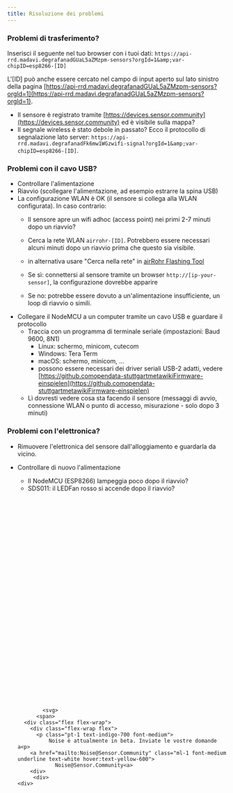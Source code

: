 ```yaml
---
title: Risoluzione dei problemi
---
```


### Problemi di trasferimento?
Inserisci il seguente nel tuo browser con i tuoi dati:
`https://api-rrd.madavi.degrafanadGUaL5aZMzpm-sensors?orgId=1&amp;var-chipID=esp8266-[ID]`

L'[ID] può anche essere cercato nel campo di input aperto sul lato sinistro della pagina [https://api-rrd.madavi.degrafanadGUaL5aZMzpm-sensors?orgId=1](https://api-rrd.madavi.degrafanadGUaL5aZMzpm-sensors?orgId=1).

* Il sensore è registrato tramite [https://devices.sensor.community](https://devices.sensor.community) ed è visibile sulla mappa?
* Il segnale wireless è stato debole in passato?
  Ecco il protocollo di segnalazione lato server: `https://api-rrd.madavi.degrafanadFk6mw1WGzwifi-signal?orgId=1&amp;var-chipID=esp8266-[ID]`.

### Problemi con il cavo USB?
* Controllare l'alimentazione
* Riavvio (scollegare l'alimentazione, ad esempio estrarre la spina USB)
* La configurazione WLAN è OK (il sensore si collega alla WLAN configurata). In caso contrario:
  * Il sensore apre un wifi adhoc (access point) nei primi 2-7 minuti dopo un riavvio?
  * Cerca la rete WLAN `airrohr-[ID]`. Potrebbero essere necessari alcuni minuti dopo un riavvio prima che questo sia visibile.

  * in alternativa usare "Cerca nella rete" in [airRohr Flashing Tool](https://github.comopendata-stuttgartairrohr-firmware-flasher)
  * Se sì: connettersi al sensore tramite un browser `http://[ip-your-sensor]`, la configurazione dovrebbe apparire
  * Se no: potrebbe essere dovuto a un'alimentazione insufficiente, un loop di riavvio o simili.
* Collegare il NodeMCU a un computer tramite un cavo USB e guardare il protocollo
  * Traccia con un programma di terminale seriale (impostazioni: Baud 9600, 8N1)
    * Linux: schermo, minicom, cutecom
    * Windows: Tera Term
    * macOS: schermo, minicom, ...
    * possono essere necessari dei driver seriali USB-2 adatti, vedere [https://github.comopendata-stuttgartmetawikiFirmware-einspielen](https://github.comopendata-stuttgartmetawikiFirmware-einspielen)
  * Lì dovresti vedere cosa sta facendo il sensore (messaggi di avvio, connessione WLAN o punto di accesso, misurazione - solo dopo 3 minuti)

### Problemi con l'elettronica?
* Rimuovere l'elettronica del sensore dall'alloggiamento e guardarla da vicino.
* Controllare di nuovo l'alimentazione
    * Il NodeMCU (ESP8266) lampeggia poco dopo il riavvio?
    * SDS011: il LEDFan rosso si accende dopo il riavvio?


  <div class="max-w-screen-xl mx-auto pt-5">
      <div class="p-2 rounded-lg bg-indigo-100 shadow-lg sm:p-3">
      <div class="flex items-center">
            <span class="p-2 rounded-lg bg-indigo-500">
              <svg class="h-8 w-8 text-white" fill="none" viewBox="0 0 24 24" stroke="currentColor">

              <svg>
            <span>
        <div class="flex flex-wrap">
          <div class="flex-wrap flex">
            <p class="pt-1 text-indigo-700 font-medium">
                Noise è attualmente in beta. Inviate le vostre domande a<p>
          <a href="mailto:Noise@Sensor.Community" class="ml-1 font-medium underline text-white hover:text-yellow-600">
                  Noise@Sensor.Community<a>
          <div>
           <div>
      <div>
    <div>
  <div>
